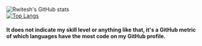 ![Rwitesh's GitHub stats](https://github-readme-stats.vercel.app/api?username=rwiteshbera&theme=highcontrast&show_icons=true)
<br/>
[![Top Langs](https://github-readme-stats.vercel.app/api/top-langs/?username=rwiteshbera)](https://github.com/rwiteshbera/github-readme-stats)
#### It does not indicate my skill level or anything like that, it's a GitHub metric of which languages have the most code on my GitHub profile.
<br/>
